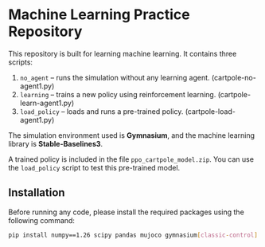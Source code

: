 # Machine Learning Practice Repository

This repository is built for learning machine learning. It contains three scripts:

1. `no_agent` – runs the simulation without any learning agent.    (cartpole-no-agent1.py)
2. `learning` – trains a new policy using reinforcement learning.  (cartpole-learn-agent1.py)
3. `load_policy` – loads and runs a pre-trained policy.            (cartpole-load-agent1.py)

The simulation environment used is **Gymnasium**, and the machine learning library is **Stable-Baselines3**.

A trained policy is included in the file `ppo_cartpole_model.zip`. You can use the `load_policy` script to test this pre-trained model.

## Installation

Before running any code, please install the required packages using the following command:

```bash
pip install numpy==1.26 scipy pandas mujoco gymnasium[classic-control] tensorflow stable-baselines3
